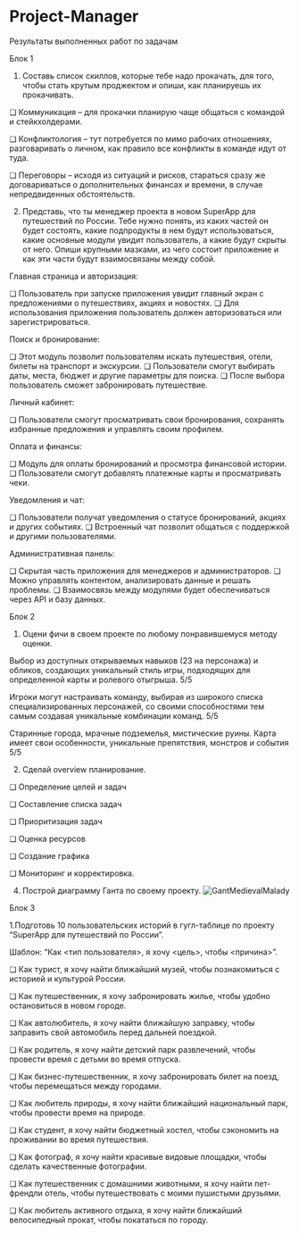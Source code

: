 # Project-Manager
Результаты выполненных работ по задачам

  Блок 1

1. Составь список скиллов, которые тебе надо прокачать, для того, чтобы стать крутым проджектом и опиши, как планируешь их прокачивать.

❏ Коммуникация – для прокачки планирую чаще общаться с командой и стейкхолдерами.

❏ Конфликтология – тут потребуется по мимо рабочих отношениях, разговаривать о личном, как правило все конфликты в команде идут от туда.

❏ Переговоры – исходя из ситуаций и рисков, стараться сразу же договариваться о дополнительных финансах и времени, в случае непредвиденных обстоятельств.

2. Представь, что ты менеджер проекта в новом SuperApp для путешествий по России. Тебе нужно понять, из каких частей он будет состоять, какие подпродукты в нем будут использоваться, какие основные модули увидит пользователь, а какие будут скрыты от него. Опиши крупными мазками, из чего состоит приложение и как эти части будут взаимосвязаны между собой.

Главная страница и авторизация:

❏ Пользователь при запуске приложения увидит главный экран с предложениями о путешествиях, акциях и новостях.
❏ Для использования приложения пользователь должен авторизоваться или зарегистрироваться.

Поиск и бронирование:

❏ Этот модуль позволит пользователям искать путешествия, отели, билеты на транспорт и экскурсии.
❏ Пользователи смогут выбирать даты, места, бюджет и другие параметры для поиска.
❏ После выбора пользователь сможет забронировать путешествие.

Личный кабинет:

❏ Пользователи смогут просматривать свои бронирования, сохранять избранные предложения и управлять своим профилем.

Оплата и финансы:

❏ Модуль для оплаты бронирований и просмотра финансовой истории.
❏ Пользователи смогут добавлять платежные карты и просматривать чеки.

Уведомления и чат:

❏ Пользователи получат уведомления о статусе бронирований, акциях и других событиях.
❏ Встроенный чат позволит общаться с поддержкой и другими пользователями.

Административная панель:

❏ Скрытая часть приложения для менеджеров и администраторов.
❏ Можно управлять контентом, анализировать данные и решать проблемы.
❏ Взаимосвязь между модулями будет обеспечиваться через API и базу данных.

  Блок 2

1. Оцени фичи в своем проекте по любому понравившемуся методу оценки.

Выбор из доступных открываемых навыков (23 на персонажа) и обликов, создающих уникальный стиль игры, подходящих для определенной карты и ролевого отыгрыша. 5/5

Игроки могут настраивать команду, выбирая из широкого списка специализированных персонажей, со своими способностями тем самым создавая уникальные комбинации команд. 5/5

Старинные города, мрачные подземелья, мистические руины. Карта имеет свои особенности, уникальные препятствия, монстров и события 5/5

2. Сделай overview планирование.

❏ Определение целей и задач

❏ Составление списка задач

❏ Приоритизация задач

❏ Оценка ресурсов

❏ Создание графика

❏ Мониторинг и корректировка.

4. Построй диаграмму Ганта по своему проекту.
![GantMedievalMalady](https://github.com/qmamorup/Project-Manager/assets/96193979/0653b9cf-7bd9-475e-a52b-5bce53cdde18)

  Блок 3

1.Подготовь 10 пользовательских историй в гугл-таблице по проекту “SuperApp для путешествий по России”.

Шаблон: “Как <тип пользователя>, я хочу <цель>, чтобы <причина>”.

❏ Как турист, я хочу найти ближайший музей, чтобы познакомиться с историей и культурой России.

❏ Как путешественник, я хочу забронировать жилье, чтобы удобно остановиться в новом городе.

❏ Как автолюбитель, я хочу найти ближайшую заправку, чтобы заправить свой автомобиль перед дальней поездкой.

❏ Как родитель, я хочу найти детский парк развлечений, чтобы провести время с детьми во время отпуска.

❏ Как бизнес-путешественник, я хочу забронировать билет на поезд, чтобы перемещаться между городами.

❏ Как любитель природы, я хочу найти ближайший национальный парк, чтобы провести время на природе.

❏ Как студент, я хочу найти бюджетный хостел, чтобы сэкономить на проживании во время путешествия.

❏ Как фотограф, я хочу найти красивые видовые площадки, чтобы сделать качественные фотографии.

❏ Как путешественник с домашними животными, я хочу найти пет-френдли отель, чтобы путешествовать с моими пушистыми друзьями.

❏ Как любитель активного отдыха, я хочу найти ближайший велосипедный прокат, чтобы покататься по городу.

